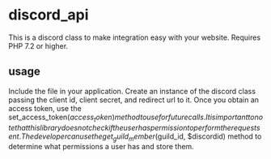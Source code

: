 # discord_api
This is a discord class to make integration easy with your website.  Requires PHP 7.2 or higher.

## usage
Include the file in your application.  Create an instance of the discord class passing the client id, client secret, and redirect url to it.  Once you obtain an access token, use the set_access_token($access_token) method to use for future calls.  It is important to note that this library does not check if the user has permission to perform the request sent.  The developer can use the get_guild_member($guild_id, $discordid) method to determine what permissions a user has and store them.
